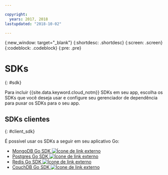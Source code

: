 ```yaml
---

copyright:
  years: 2017, 2018
lastupdated: "2018-10-02"

---
```


{:new_window: target="_blank"}
{:shortdesc: .shortdesc}
{:screen: .screen}
{:codeblock: .codeblock}
{:pre: .pre}

#  SDKs
{: #sdk}

Para incluir {{site.data.keyword.cloud_notm}} SDKs em seu app, escolha os SDKs que você deseja usar e configure seu gerenciador de dependência para puxar os SDKs para o seu app.

## SDKs clientes
{: #client_sdk}

É possível usar os SDKs a seguir em seu aplicativo Go:
* [MongoDB Go SDK ![Ícone de link externo](../icons/launch-glyph.svg "Ícone de link externo")](https://github.com/mongodb/mongo-go-driver)
* [Postgres Go SDK ![Ícone de link externo](../icons/launch-glyph.svg "Ícone de link externo")](https://github.com/lib/pq)
* [Redis Go SDK ![Ícone de link externo](../icons/launch-glyph.svg "Ícone de link externo")](https://github.com/go-redis/redis)
* [CouchDB Go SDK ![Ícone de link externo](../icons/launch-glyph.svg "Ícone de link externo")](https://github.com/leesper/couchdb-golang)

<!--
## Services
{: #services}

* [Watson Go SDK ![External link icon](../icons/launch-glyph.svg "External link icon")](https://github.com/watson-developer-cloud/go-sdk)
-->

